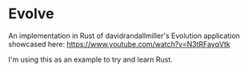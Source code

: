 # Evolve
An implementation in Rust of  davidrandallmiller's Evolution application showcased here: https://www.youtube.com/watch?v=N3tRFayqVtk

I'm using this as an example to try and learn Rust.